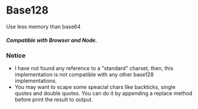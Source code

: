 # Base128

Use less memory than base64

##### Compatible with Browser and Node.

### Notice 
- I have not found any reference to a "standard" charset, then, this implementation is not compatible with any other base128 implementations. 
- You may want to scape some speacial chars like backticks, single quotes and double quotes. You can do it by appending a replace method before print the result to output.
